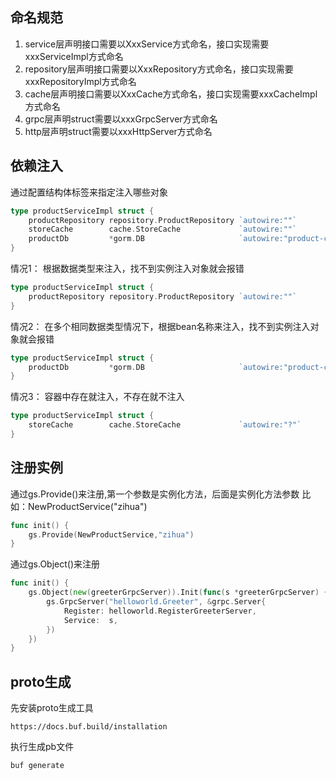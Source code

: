 ## 命名规范

1. service层声明接口需要以XxxService方式命名，接口实现需要xxxServiceImpl方式命名
2. repository层声明接口需要以XxxRepository方式命名，接口实现需要xxxRepositoryImpl方式命名
3. cache层声明接口需要以XxxCache方式命名，接口实现需要xxxCacheImpl方式命名
4. grpc层声明struct需要以xxxGrpcServer方式命名
5. http层声明struct需要以xxxHttpServer方式命名

## 依赖注入

通过配置结构体标签来指定注入哪些对象

```go
type productServiceImpl struct {
	productRepository repository.ProductRepository `autowire:""`
	storeCache        cache.StoreCache             `autowire:""`
	productDb         *gorm.DB                     `autowire:"product-center"`
}
```

情况1：
根据数据类型来注入，找不到实例注入对象就会报错

```go
type productServiceImpl struct {
	productRepository repository.ProductRepository `autowire:""`
}
```

情况2：
在多个相同数据类型情况下，根据bean名称来注入，找不到实例注入对象就会报错

```go
type productServiceImpl struct {
	productDb         *gorm.DB                     `autowire:"product-center"`
}
```

情况3：
容器中存在就注入，不存在就不注入

```go
type productServiceImpl struct {
	storeCache        cache.StoreCache             `autowire:"?"`
}
```

## 注册实例

通过gs.Provide()来注册,第一个参数是实例化方法，后面是实例化方法参数
比如：NewProductService("zihua")

```go
func init() {
    gs.Provide(NewProductService,"zihua")
}
```

通过gs.Object()来注册

```go
func init() {
	gs.Object(new(greeterGrpcServer)).Init(func(s *greeterGrpcServer) {
		gs.GrpcServer("helloworld.Greeter", &grpc.Server{
			Register: helloworld.RegisterGreeterServer,
			Service:  s,
		})
	})
}
```

## proto生成

先安装proto生成工具

```
https://docs.buf.build/installation
```

执行生成pb文件

```
buf generate
```

